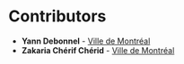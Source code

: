 # Contributors

* **Yann Debonnel** -  [Ville de Montréal](https://github.com/VilledeMontreal)
* **Zakaria Chérif Chérid** -  [Ville de Montréal](https://github.com/VilledeMontreal)